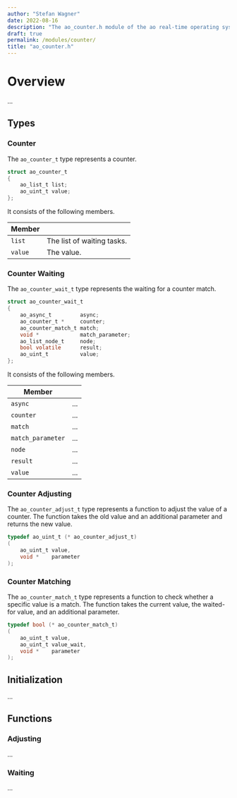 ```yaml
---
author: "Stefan Wagner"
date: 2022-08-16
description: "The ao_counter.h module of the ao real-time operating system."
draft: true
permalink: /modules/counter/
title: "ao_counter.h"
---
```


# Overview

...

## Types

### Counter

The `ao_counter_t` type represents a counter.

```c
struct ao_counter_t
{
    ao_list_t list;
    ao_uint_t value;
};
```

It consists of the following members.

| Member | |
|--------|-|
| `list` | The list of waiting tasks. |
| `value` | The value. |

### Counter Waiting

The `ao_counter_wait_t` type represents the waiting for a counter match.

```c
struct ao_counter_wait_t
{
    ao_async_t         async;
    ao_counter_t *     counter;
    ao_counter_match_t match;
    void *             match_parameter;
    ao_list_node_t     node;
    bool volatile      result;
    ao_uint_t          value;
};
```

It consists of the following members.

| Member | |
|--------|-|
| `async` | ... |
| `counter` | ... |
| `match` | ... |
| `match_parameter` | ... |
| `node` | ... |
| `result` | ... |
| `value` | ... |

### Counter Adjusting

The `ao_counter_adjust_t` type represents a function to adjust the value of a counter. The function takes the old value and an additional parameter and returns the new value.

```c
typedef ao_uint_t (* ao_counter_adjust_t)
(
    ao_uint_t value,
    void *    parameter
);
```

### Counter Matching

The `ao_counter_match_t` type represents a function to check whether a specific value is a match. The function takes the current value, the waited-for value, and an additional parameter.

```c
typedef bool (* ao_counter_match_t)
(
    ao_uint_t value,
    ao_uint_t value_wait,
    void *    parameter
);
```

## Initialization

...

## Functions

### Adjusting

...

### Waiting

...
